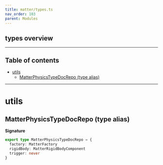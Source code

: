 ```yaml
---
title: matter/types.ts
nav_order: 103
parent: Modules
---
```


## types overview

---

<h2 class="text-delta">Table of contents</h2>

- [utils](#utils)
  - [MatterPhysicsTypeDocRepo (type alias)](#matterphysicstypedocrepo-type-alias)

---

# utils

## MatterPhysicsTypeDocRepo (type alias)

**Signature**

```ts
export type MatterPhysicsTypeDocRepo = {
  factory: MatterFactory
  rigidBody: MatterRigidBodyComponent
  trigger: never
}
```
